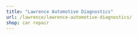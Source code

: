 ```yaml
---
title: "Lawrence Automotive Diagnostics"
url: /lawrence/lawrence-automotive-diagnostics/
shop: car repair
---
```


